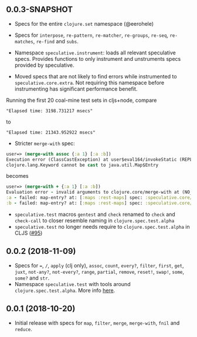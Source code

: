 ## 0.0.3-SNAPSHOT

* Specs for the entire `clojure.set` namespace (@eerohele)

* Specs for `interpose`, `re-pattern`, `re-matcher`, `re-groups`, `re-seq`,
  `re-matches`, `re-find` and `subs`.

* Namespace `speculative.instrument`: loads all relevant speculative
  specs. Provides functions to only instrument and unstruments specs provided by
  speculative.

* Moved specs that are not likely to find errors while instrumented to
  `speculative.core.extra`. Not requiring this namespace before instrumenting has
  significant performance benefit.

Running the first 20 coal-mine test sets in cljs+node, compare

``` shell
"Elapsed time: 3198.731217 msecs"
```
to
``` shell
"Elapsed time: 21343.952922 msecs"
```

* Stricter `merge-with` spec:

``` clojure
user=> (merge-with assoc {:a 1} [:a :b])
Execution error (ClassCastException) at user$eval164/invokeStatic (REPL:1).
clojure.lang.Keyword cannot be cast to java.util.Map$Entry
```
becomes

``` clojure
user=> (merge-with + {:a 1} [:a :b])
Evaluation error - invalid arguments to clojure.core/merge-with at (NO_SOURCE_FILE:15).
:a - failed: map-entry? at: [:maps :rest-maps] spec: :speculative.core/map-entry
:b - failed: map-entry? at: [:maps :rest-maps] spec: :speculative.core/map-entry
```

* `speculative.test` macros `gentest` and `check` renamed to `check` and `check-call` to closer resemble naming in `clojure.spec.test.alpha`
* `speculative.test` no longer needs require to `clojure.spec.test.alpha` in CLJS ([#95](https://github.com/slipset/speculative/issues/95))

## 0.0.2 (2018-11-09)

* Specs for `=`, `/`, `apply` (clj only), `assoc`, `count`, `every?`, `filter`,
  `first`, `get`, `juxt`, `not-any?`, `not-every?`, `range`, `partial`,
  `remove`, `reset!`, `swap!`, `some`, `some?` and `str`.
* Namespace `speculative.test` with tools around `clojure.spec.test.alpha`. More
  info [here](doc/test.md).

## 0.0.1 (2018-10-20)

* Initial release with specs for `map`, `filter`, `merge`, `merge-with`, `fnil`
  and `reduce`.
